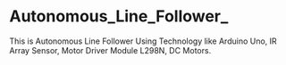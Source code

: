 # Autonomous_Line_Follower_
This is Autonomous Line Follower Using Technology like Arduino Uno, IR Array Sensor, Motor Driver Module L298N, DC Motors.
